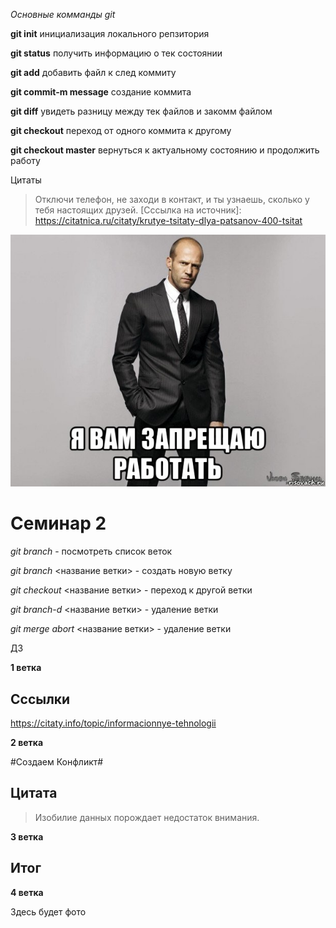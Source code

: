 *Основные комманды git* 

**git init**  инициализация локального репзитория

**git status** получить информацию о тек состоянии

**git add**  добавить файл к след коммиту

**git commit-m message** создание коммита

**git diff** увидеть разницу между тек файлов и закомм файлом

**git checkout** переход от одного коммита к другому

**git checkout master** вернуться к актуальному состоянию и продолжить работу

Цитаты 
>Отключи телефон, не заходи в контакт, и ты узнаешь, сколько у тебя настоящих друзей.
[Сссылка на источник]: https://citatnica.ru/citaty/krutye-tsitaty-dlya-patsanov-400-tsitat

![фото](stethem_269244097_orig_.jpg)

# Семинар 2


*git branch*  - посмотреть список веток

*git branch* <название ветки> - создать новую ветку

*git checkout* <название ветки> - переход к другой ветки

*git branch-d* <название ветки> - удаление ветки

*git merge abort* <название ветки> - удаление ветки


ДЗ



**1 ветка**

## Сссылки

https://citaty.info/topic/informacionnye-tehnologii

**2 ветка**

 #Создаем Конфликт#
 

## Цитата

>Изобилие данных порождает недостаток внимания.

**3 ветка**

## Итог 

**4 ветка**

Здесь будет фото

